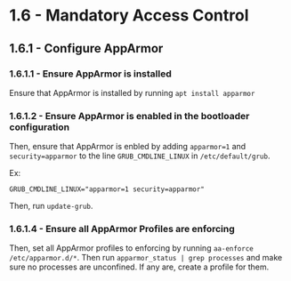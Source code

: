 # 1.6 - Mandatory Access Control

## 1.6.1 - Configure AppArmor

### 1.6.1.1 - Ensure AppArmor is installed

Ensure that AppArmor is installed by running `apt install apparmor`

### 1.6.1.2 - Ensure AppArmor is enabled in the bootloader configuration

Then, ensure that AppArmor is enbled by adding `apparmor=1` and 
`security=apparmor` to the line `GRUB_CMDLINE_LINUX` in `/etc/default/grub`. 

Ex:
```
GRUB_CMDLINE_LINUX="apparmor=1 security=apparmor"
```

Then, run `update-grub`.

### 1.6.1.4 - Ensure all AppArmor Profiles are enforcing

Then, set all AppArmor profiles to enforcing by running 
`aa-enforce /etc/apparmor.d/*`. Then run
`apparmor_status | grep processes` and make sure no processes are unconfined. 
If any are, create a profile for them.

